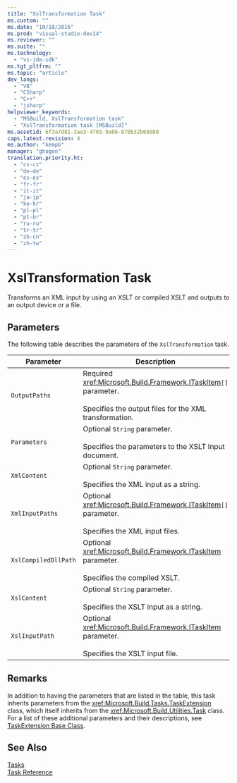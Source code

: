 ```yaml
---
title: "XslTransformation Task"
ms.custom: ""
ms.date: "10/18/2016"
ms.prod: "visual-studio-dev14"
ms.reviewer: ""
ms.suite: ""
ms.technology: 
  - "vs-ide-sdk"
ms.tgt_pltfrm: ""
ms.topic: "article"
dev_langs: 
  - "VB"
  - "CSharp"
  - "C++"
  - "jsharp"
helpviewer_keywords: 
  - "MSBuild, XslTransformation task"
  - "XslTransformation task [MSBuild]"
ms.assetid: 6f3a7d81-3ae3-4703-9a06-870b32b69d80
caps.latest.revision: 4
ms.author: "kempb"
manager: "ghogen"
translation.priority.ht: 
  - "cs-cz"
  - "de-de"
  - "es-es"
  - "fr-fr"
  - "it-it"
  - "ja-jp"
  - "ko-kr"
  - "pl-pl"
  - "pt-br"
  - "ru-ru"
  - "tr-tr"
  - "zh-cn"
  - "zh-tw"
---
```

# XslTransformation Task
Transforms an XML input by using an XSLT or compiled XSLT and outputs to an output device or a file.  
  
## Parameters  
 The following table describes the parameters of the `XslTransformation` task.  
  
|Parameter|Description|  
|---------------|-----------------|  
|`OutputPaths`|Required <xref:Microsoft.Build.Framework.ITaskItem>`[]` parameter.<br /><br /> Specifies the output files for the XML transformation.|  
|`Parameters`|Optional `String` parameter.<br /><br /> Specifies the parameters to the XSLT Input document.|  
|`XmlContent`|Optional `String` parameter.<br /><br /> Specifies the XML input as a string.|  
|`XmlInputPaths`|Optional <xref:Microsoft.Build.Framework.ITaskItem>`[]` parameter.<br /><br /> Specifies the XML input files.|  
|`XslCompiledDllPath`|Optional <xref:Microsoft.Build.Framework.ITaskItem> parameter.<br /><br /> Specifies the compiled XSLT.|  
|`XslContent`|Optional `String` parameter.<br /><br /> Specifies the XSLT input as a string.|  
|`XslInputPath`|Optional <xref:Microsoft.Build.Framework.ITaskItem> parameter.<br /><br /> Specifies the XSLT input file.|  
  
## Remarks  
 In addition to having the parameters that are listed in the table, this task inherits parameters from the <xref:Microsoft.Build.Tasks.TaskExtension> class, which itself inherits from the <xref:Microsoft.Build.Utilities.Task> class. For a list of these additional parameters and their descriptions, see [TaskExtension Base Class](../reference/taskextension-base-class.md).  
  
## See Also  
 [Tasks](../reference/msbuild-tasks.md)   
 [Task Reference](../reference/msbuild-task-reference.md)